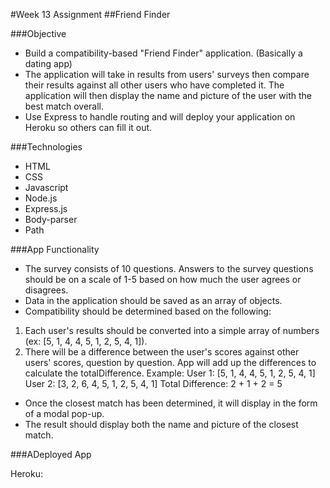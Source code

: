 #Week 13 Assignment
##Friend Finder

###Objective

* Build a compatibility-based "Friend Finder" application. (Basically a dating app)
* The application will take in results from users' surveys then compare their results against all other users who have completed it. The application will then display the name and picture of the user with the best match overall.
* Use Express to handle routing and will deploy your application on Heroku so others can fill it out.

###Technologies

* HTML
* CSS
* Javascript
* Node.js
* Express.js
* Body-parser
* Path

###App Functionality

* The survey consists of 10 questions. Answers to the survey questions should be on a scale of 1-5 based on how much the user agrees or disagrees.
* Data in the application should be saved as an array of objects.
* Compatibility should be determined based on the following:
1. Each user's results should be converted into a simple array of numbers (ex: [5, 1, 4, 4, 5, 1, 2, 5, 4, 1]).
2. There will be a difference between the user's scores against other users' scores, question by question. App will add up the differences to calculate the totalDifference.
Example:
User 1: [5, 1, 4, 4, 5, 1, 2, 5, 4, 1]
User 2: [3, 2, 6, 4, 5, 1, 2, 5, 4, 1]
Total Difference: 2 + 1 + 2 = 5
* Once the closest match has been determined, it will display in the form of a modal pop-up.
* The result should display both the name and picture of the closest match.

###ADeployed App

Heroku:
